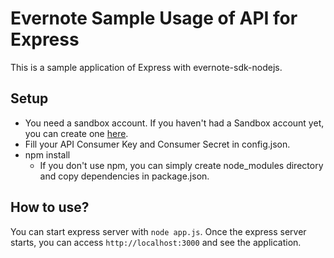 Evernote Sample Usage of API for Express
==============================================
This is a sample application of Express with evernote-sdk-nodejs.

Setup
-----
- You need a sandbox account.  If you haven't had a Sandbox account yet, you can create one [here](https://sandbox.evernote.com/Registration.action).
- Fill your API Consumer Key and Consumer Secret in config.json.
- npm install
  - If you don't use npm, you can simply create node_modules directory and copy dependencies in package.json.

How to use?
-----------
You can start express server with `node app.js`.  Once the express server starts, you can access `http://localhost:3000` and see the application.
